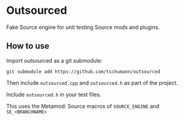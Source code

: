 Outsourced
==========
Fake Source engine for unit testing Source mods and plugins.


How to use
----------
Import outsourced as a git submodule:
```
git submodule add https://github.com/tschumann/outsourced
```

Then include `outsourced.cpp` and `outsourced.h` as part of the project.

Include `outsourced.h` in your test files.

This uses the Metamod: Source macros of `SOURCE_ENGINE` and `SE_<BRANCHNAME>`
